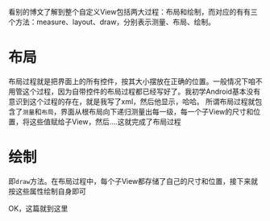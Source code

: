 看别的博文了解到整个自定义View包括两大过程：布局和绘制，而对应的有有三个方法：measure、layout、draw，分别表示测量、布局、绘制。

# 布局
布局过程就是把界面上的所有控件，按其大小摆放在正确的位置。一般情况下咱不用管这个过程，因为自带控件的布局过程都已经写好了。我初学Android基本没有意识到这个过程的存在，就是我写了xml，然后他显示，哈哈。
所谓布局过程就包含了`测量`和`布局`，界面从根布局向下递归测量出每一级，每一个子View的尺寸和位置，将这些值赋给子View，然后....这就完成了布局过程

# 绘制
即`draw`方法。在布局过程中，每个子View都存储了自己的尺寸和位置，接下来就按这些属性绘制自身即可


OK，这篇就到这里
